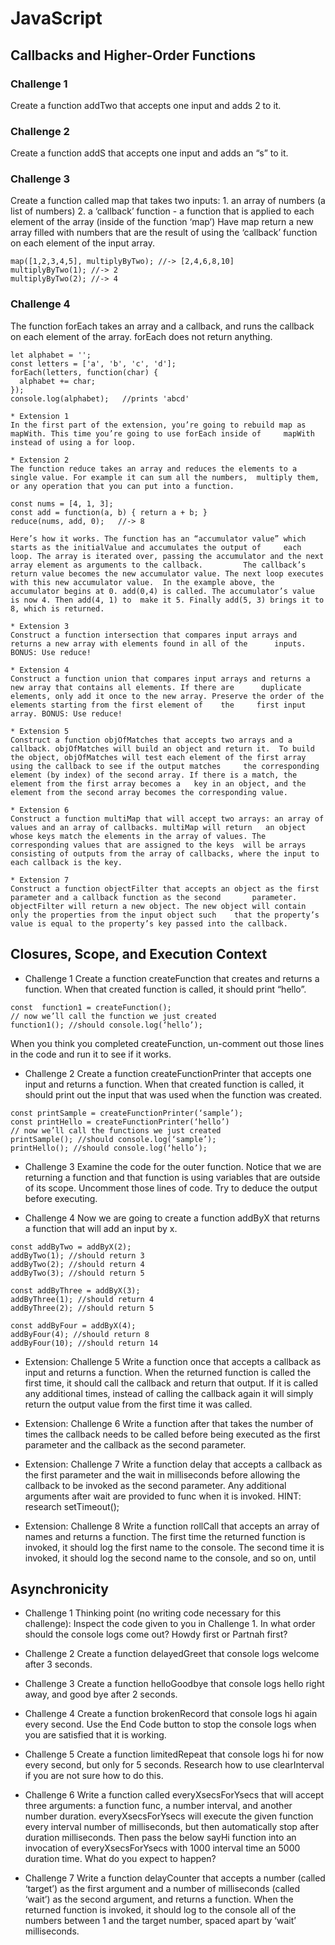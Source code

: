 # JavaScript

## Callbacks and Higher-Order Functions

### Challenge 1
Create a function addTwo that accepts one input and adds 2 to it.

### Challenge 2
Create a function addS that accepts one input and adds an “s” to it.

### Challenge 3
Create a function called map that takes two inputs:
	1. an array of numbers (a list of numbers)
	2. a ‘callback’ function - a function that is applied to each element of the array (inside of the function ‘map’)
Have map return a new array filled with numbers that are the result of using the ‘callback’ function on each element of the input array.
```
map([1,2,3,4,5], multiplyByTwo); //-> [2,4,6,8,10]
multiplyByTwo(1); //-> 2
multiplyByTwo(2); //-> 4
```


### Challenge 4
The function forEach takes an array and a callback, and runs the callback on each element of the array. forEach does not return anything.
```
let alphabet = '';
const letters = ['a', 'b', 'c', 'd'];
forEach(letters, function(char) {
  alphabet += char;
});
console.log(alphabet);   //prints 'abcd'
```

	* Extension 1
	In the first part of the extension, you’re going to rebuild map as mapWith. This time you’re going to use forEach inside of 	mapWith instead of using a for loop.

	* Extension 2
	The function reduce takes an array and reduces the elements to a single value. For example it can sum all the numbers, 	multiply them, or any operation that you can put into a function.
```
const nums = [4, 1, 3];
const add = function(a, b) { return a + b; }
reduce(nums, add, 0);   //-> 8
```

	Here’s how it works. The function has an “accumulator value” which starts as the initialValue and accumulates the output of 	each loop. The array is iterated over, passing the accumulator and the next array element as arguments to the callback. 		The callback’s return value becomes the new accumulator value. The next loop executes with this new accumulator value. 	In the example above, the accumulator begins at 0. add(0,4) is called. The accumulator’s value is now 4. Then add(4, 1) to 	make it 5. Finally add(5, 3) brings it to 8, which is returned.

	* Extension 3
	Construct a function intersection that compares input arrays and returns a new array with elements found in all of the 		inputs. BONUS: Use reduce!

	* Extension 4
	Construct a function union that compares input arrays and returns a new array that contains all elements. If there are 		duplicate elements, only add it once to the new array. Preserve the order of the elements starting from the first element of 	the 	first input array. BONUS: Use reduce!

	* Extension 5
	Construct a function objOfMatches that accepts two arrays and a callback. objOfMatches will build an object and return it. 	To build the object, objOfMatches will test each element of the first array using the callback to see if the output matches 	the corresponding element (by index) of the second array. If there is a match, the element from the first array becomes a 	key in an object, and the element from the second array becomes the corresponding value.

	* Extension 6
	Construct a function multiMap that will accept two arrays: an array of values and an array of callbacks. multiMap will return 	an object whose keys match the elements in the array of values. The corresponding values that are assigned to the keys 	will be arrays consisting of outputs from the array of callbacks, where the input to each callback is the key.

	* Extension 7
	Construct a function objectFilter that accepts an object as the first parameter and a callback function as the second 		parameter. objectFilter will return a new object. The new object will contain only the properties from the input object such 	that the property’s value is equal to the property’s key passed into the callback.



## Closures, Scope, and Execution Context

* Challenge 1
Create a function createFunction that creates and returns a function. When that created function is called, it should print “hello”.
```
const  function1 = createFunction();
// now we’ll call the function we just created
function1(); //should console.log(‘hello’);
```


  When you think you completed createFunction, un-comment out those lines in the code and run it to see if it works.

* Challenge 2
Create a function createFunctionPrinter that accepts one input and returns a function. When that created function is called, it should print out the input that was used when the function was created.

```
const printSample = createFunctionPrinter(‘sample’);
const printHello = createFunctionPrinter(‘hello’)
// now we’ll call the functions we just created
printSample(); //should console.log(‘sample’);
printHello(); //should console.log(‘hello’);
```


* Challenge 3
Examine the code for the outer function. Notice that we are returning a function and that function is using variables that are outside of its scope.
Uncomment those lines of code. Try to deduce the output before executing.


* Challenge 4
Now we are going to create a function addByX that returns a function that will add an input by x.

```
const addByTwo = addByX(2);
addByTwo(1); //should return 3
addByTwo(2); //should return 4
addByTwo(3); //should return 5

const addByThree = addByX(3);
addByThree(1); //should return 4
addByThree(2); //should return 5

const addByFour = addByX(4);
addByFour(4); //should return 8
addByFour(10); //should return 14
```


* Extension: Challenge 5
Write a function once that accepts a callback as input and returns a function. When the returned function is called the first time, it should call the callback and return that output. If it is called any additional times, instead of calling the callback again it will simply return the output value from the first time it was called.


* Extension: Challenge 6
Write a function after that takes the number of times the callback needs to be called before being executed as the first parameter and the callback as the second parameter.


* Extension: Challenge 7
Write a function delay that accepts a callback as the first parameter and the wait in milliseconds before allowing the callback to be invoked as the second parameter. Any additional arguments after wait are provided to func when it is invoked. HINT: research setTimeout();


* Extension: Challenge 8
Write a function rollCall that accepts an array of names and returns a function. The first time the returned function is invoked, it should log the first name to the console. The second time it is invoked, it should log the second name to the console, and so on, until 





## Asynchronicity

* Challenge 1
Thinking point (no writing code necessary for this challenge): Inspect the code given to you in Challenge 1. In what order should the console logs come out? Howdy first or Partnah first?


* Challenge 2
Create a function delayedGreet that console logs welcome after 3 seconds.


* Challenge 3
Create a function helloGoodbye that console logs hello right away, and good bye after 2 seconds.


* Challenge 4
Create a function brokenRecord that console logs hi again every second. Use the End Code button to stop the console logs when you are satisfied that it is working.


* Challenge 5
Create a function limitedRepeat that console logs hi for now every second, but only for 5 seconds. Research how to use clearInterval if you are not sure how to do this.


* Challenge 6
Write a function called everyXsecsForYsecs that will accept three arguments: a function func, a number interval, and another number duration. everyXsecsForYsecs will execute the given function every interval number of milliseconds, but then automatically stop after duration milliseconds. Then pass the below sayHi function into an invocation of everyXsecsForYsecs with 1000 interval time an 5000 duration time. What do you expect to happen?


* Challenge 7
Write a function delayCounter that accepts a number (called ‘target’) as the first argument and a number of milliseconds (called ‘wait’) as the second argument, and returns a function. When the returned function is invoked, it should log to the console all of the numbers between 1 and the target number, spaced apart by ‘wait’ milliseconds.


